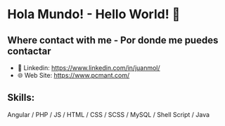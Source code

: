 # Hola Mundo! - Hello World! 👋

## Where contact with me - Por donde me puedes contactar
- 💼 Linkedin: https://www.linkedin.com/in/juanmol/
- 🌐 Web Site: https://www.pcmant.com/

## Skills: 
Angular / PHP / JS / HTML / CSS / SCSS / MySQL / Shell Script / Java
<!--
**jC0d3t/jC0d3t** is a ✨ _special_ ✨ repository because its `README.md` (this file) appears on your GitHub profile.

Here are some ideas to get you started:

- 🔭 I’m currently working on ...
- 🌱 I’m currently learning ...
- 👯 I’m looking to collaborate on ...
- 🤔 I’m looking for help with ...
- 💬 Ask me about ...
- 📫 How to reach me: ...
- 😄 Pronouns: ...
- ⚡ Fun fact: ...
-->
